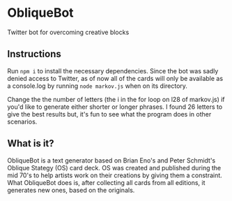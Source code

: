 # ObliqueBot
Twitter bot for overcoming creative blocks

## Instructions
Run `npm i` to install the necessary dependencies. Since the bot was sadly denied access to Twitter, 
as of now all of the cards will only be available as a console.log by running `node markov.js` when on its directory.

Change the the number of letters (the i in the for loop on l28 of markov.js) if you'd like to generate either shorter or longer phrases. I found 26 letters to give the best results but, it's fun to see what the program does in other scenarios.

## What is it?
ObliqueBot is a text generator based on Brian Eno's and Peter Schmidt's Oblique Stategy (OS) card deck.
OS was created and published during the mid 70's to help artists work on their creations by giving them a constraint.
What ObliqueBot does is, after collecting all cards from all editions, it generates new ones, based on the originals.
